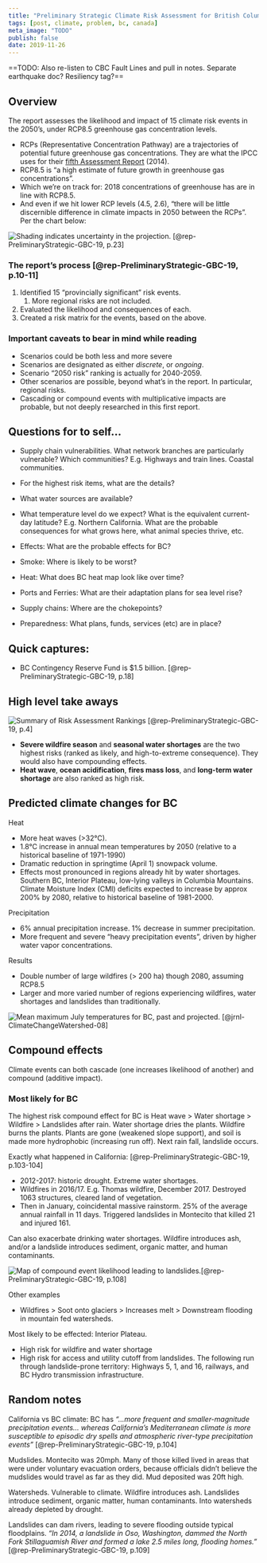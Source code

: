 ```yaml
---
title: "Preliminary Strategic Climate Risk Assessment for British Columbia"
tags: [post, climate, problem, bc, canada]
meta_image: "TODO"
publish: false
date: 2019-11-26
---
```


==TODO: Also re-listen to CBC Fault Lines and pull in notes. Separate earthquake doc? Resiliency tag?==

## Overview

The report assesses the likelihood and impact of 15 climate risk events in the 2050’s, under RCP8.5 greenhouse gas concentration levels. 

* RCPs (Representative Concentration Pathway) are a trajectories of potential future greenhouse gas concentrations. They are what the IPCC uses for their [fifth Assessment Report](https://en.wikipedia.org/wiki/IPCC_Fifth_Assessment_Report) (2014).
* RCP8.5 is “a high estimate of future growth in greenhouse gas concentrations”. 
* Which we’re on track for: 2018 concentrations of greenhouse has are in line with RCP8.5. 
* And even if we hit lower RCP levels (4.5, 2.6), “there will be little discernible difference in climate impacts in 2050 between the RCPs”. Per the chart below:

![Shading indicates uncertainty in the projection. [@rep-PreliminaryStrategic-GBC-19, p.23] ](/img/climate/bc-average-temp-anomalies.png)

### The report’s process [@rep-PreliminaryStrategic-GBC-19, p.10-11]

1. Identified 15 “provincially significant” risk events. 
	1. More regional risks are not included.
2. Evaluated the likelihood and consequences of each.
3. Created a risk matrix for the events, based on the above.

### Important caveats to bear in mind while reading

* Scenarios could be both less and more severe
* Scenarios are designated as either _discrete_, or _ongoing_.
* Scenario “2050 risk” ranking is actually for 2040-2059.
* Other scenarios are possible, beyond what’s in the report. In particular, regional risks.
* Cascading or compound events with multiplicative impacts are probable, but not deeply researched in this first report.

## Questions for to self…

* Supply chain vulnerabilities. What network branches are particularly vulnerable? Which communities? E.g. Highways and train lines. Coastal communities. 
* For the highest risk items, what are the details?
* What water sources are available?
* What temperature level do we expect? What is the equivalent current-day latitude? E.g. Northern California. What are the probable consequences for what grows here, what animal species thrive, etc.

* Effects: What are the probable effects for BC?
* Smoke: Where is likely to be worst?
* Heat: What does BC heat map look like over time?
* Ports and Ferries: What are their adaptation plans for sea level rise?
* Supply chains: Where are the chokepoints?
* Preparedness: What plans, funds, services (etc) are in place?

## Quick captures:

* BC Contingency Reserve Fund is $1.5 billion. [@rep-PreliminaryStrategic-GBC-19, p.18]

## High level take aways

![Summary of Risk Assessment Rankings [@rep-PreliminaryStrategic-GBC-19, p.4]](/img/climate/bc-climate-risks-4101909.png)

* **Severe wildfire season** and **seasonal water shortages** are the two highest risks (ranked as likely, and high-to-extreme consequence). They would also have compounding effects.
* **Heat wave**, **ocean acidification**, **fires mass loss**, and **long-term water shortage** are also ranked as high risk.

## Predicted climate changes for BC

Heat

* More heat waves (\>32°C).
* 1.8°C increase in annual mean temperatures by 2050 (relative to a historical baseline of 1971-1990)
* Dramatic reduction in springtime (April 1) snowpack volume. 
* Effects most pronounced in regions already hit by water shortages. Southern BC, Interior Plateau, low-lying valleys in Columbia Mountains. Climate Moisture Index (CMI) deficits expected to increase by approx 200% by 2080, relative to historical baseline of 1981-2000.

Precipitation

* 6% annual precipitation increase. 1% decrease in summer precipitation.
* More frequent and severe “heavy precipitation events”, driven by higher water vapor concentrations.

Results

* Double number of large wildfires (\> 200 ha) though 2080, assuming RCP8.5
* Larger and more varied number of regions experiencing wildfires, water shortages and landslides than traditionally.


![Mean maximum July temperatures for BC, past and projected. [@jrnl-ClimateChangeWatershed-08]](/img/climate/bc-july-max-temps.png)

## Compound effects

Climate events can both cascade (one increases likelihood of another) and compound (additive impact). 

### Most likely for BC

The highest risk compound effect for BC is Heat wave \> Water shortage \> Wildfire \> Landslides after rain. Water shortage dries the plants. Wildfire burns the plants. Plants are gone (weakened slope support), and soil is made more hydrophobic (increasing run off). Next rain fall, landslide occurs.

Exactly what happened in California: [@rep-PreliminaryStrategic-GBC-19, p.103-104]

* 2012-2017: historic drought. Extreme water shortages.
* Wildfires in 2016/17. E.g. Thomas wildfire, December 2017. Destroyed 1063 structures, cleared land of vegetation. 
* Then in January, coincidental massive rainstorm. 25% of the average annual rainfall in 11 days. Triggered landslides in Montecito that killed 21 and injured 161.

Can also exacerbate drinking water shortages. Wildfire introduces ash, and/or a landslide introduces sediment, organic matter, and human contaminants.

![Map of compound event likelihood leading to landslides.[@rep-PreliminaryStrategic-GBC-19, p.108]](/img/climate/bc-compound-events-map.png)

Other examples

* Wildfires \> Soot onto glaciers \> Increases melt \> Downstream flooding in mountain fed watersheds. 

Most likely to be effected: Interior Plateau. 

* High risk for wildfire and water shortage
* High risk for access and utility cutoff from landslides. The following run through landslide-prone territory: Highways 5, 1, and 16, railways, and BC Hydro transmission infrastructure. 

## Random notes

California vs BC climate: 
BC has _“…more frequent and smaller-magnitude precipitation events… whereas California’s Mediterranean climate is more susceptible to episodic dry spells and atmospheric river-type precipitation events”_ [@rep-PreliminaryStrategic-GBC-19, p.104]

Mudslides. Montecito was 20mph. Many of those killed lived in areas that were under voluntary evacuation orders, because officials didn’t believe the mudslides would travel as far as they did. Mud deposited was 20ft high. 

Watersheds. Vulnerable to climate. Wildfire introduces ash. Landslides introduce sediment, organic matter, human contaminants. Into watersheds already depleted by drought.

Landslides can dam rivers, leading to severe flooding outside typical floodplains. _“In 2014, a landslide in Oso, Washington, dammed the North Fork Stillaguamish River and formed a lake 2.5 miles long, flooding homes.”_ [@rep-PreliminaryStrategic-GBC-19, p.109]


